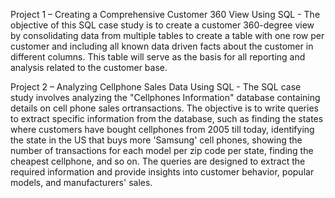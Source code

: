 Project 1 – Creating a Comprehensive Customer 360 View Using SQL - The objective of this SQL case study is to create a customer 360-degree view by consolidating data from multiple tables to create a table with one row per customer and including all known data driven facts about the customer in different columns. This table will serve as the basis for all reporting and analysis related to the customer base. 


Project 2 – Analyzing Cellphone Sales Data Using SQL - The SQL case study involves analyzing the "Cellphones Information" database containing details on cell phone sales ortransactions. The objective is to write queries to extract specific information from the database, such as finding the states where customers have bought cellphones from 2005 till today, identifying the state in the US that buys more 'Samsung' cell phones, showing the number of transactions for each model per zip code per state, finding the cheapest cellphone, and so on. The queries are designed to extract the required information and provide insights into customer behavior, popular models, and manufacturers' sales. 
